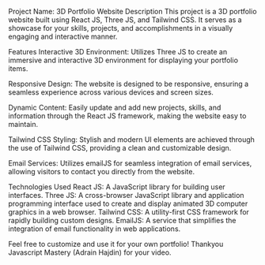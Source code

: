 Project Name: 3D Portfolio Website
Description
This project is a 3D portfolio website built using React JS, Three JS, and Tailwind CSS. It serves as a showcase for your skills, projects, and accomplishments in a visually engaging and interactive manner.

Features
Interactive 3D Environment: Utilizes Three JS to create an immersive and interactive 3D environment for displaying your portfolio items.

Responsive Design: The website is designed to be responsive, ensuring a seamless experience across various devices and screen sizes.

Dynamic Content: Easily update and add new projects, skills, and information through the React JS framework, making the website easy to maintain.

Tailwind CSS Styling: Stylish and modern UI elements are achieved through the use of Tailwind CSS, providing a clean and customizable design.

Email Services: Utilizes emailJS for seamless integration of email services, allowing visitors to contact you directly from the website.

Technologies Used
React JS: A JavaScript library for building user interfaces.
Three JS: A cross-browser JavaScript library and application programming interface used to create and display animated 3D computer graphics in a web browser.
Tailwind CSS: A utility-first CSS framework for rapidly building custom designs.
EmailJS: A service that simplifies the integration of email functionality in web applications.

Feel free to customize and use it for your own portfolio!
Thankyou Javascript Mastery (Adrain Hajdin) for your video. 

